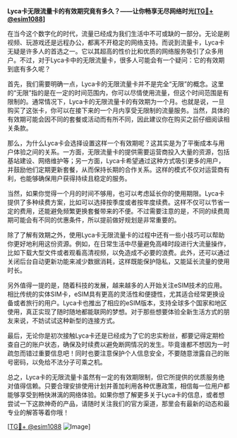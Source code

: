 **Lyca卡无限流量卡的有效期究竟有多久？——让你畅享无尽网络时光[[TG💪+ @esim1088](https://t.me/s/esim1088)]**

在当今这个数字化的时代，流量已经成为我们生活中不可或缺的一部分。无论是刷视频、玩游戏还是远程办公，都离不开稳定的网络支持。而说到流量卡，Lyca卡无疑是许多人的首选之一。它以其超高的性价比和优质的网络服务吸引了众多用户。不过，对于Lyca卡中的无限流量卡，很多人可能会有一个疑问：它的有效期到底有多久呢？

首先，我们需要明确一点，Lyca卡的无限流量卡并不是完全“无限”的概念。这里的“无限”指的是在一定的时间范围内，你可以尽情使用流量，但这个时间范围是有限制的。通常情况下，Lyca卡的无限流量卡的有效期为一个月。也就是说，一旦购买了这张卡，你可以在接下来的一个月内享受无限制的流量服务。当然，具体的有效期可能会因不同的套餐或活动而有所不同，因此建议你在购买之前仔细阅读相关条款。

那么，为什么Lyca卡会选择设置这样一个有效期呢？这其实是为了平衡成本与用户体验之间的关系。一方面，无限流量卡的提供需要运营商投入大量的资源，包括基站建设、网络维护等；另一方面，Lyca卡希望通过这种方式吸引更多的用户，并鼓励他们定期更新套餐，从而保持长期的合作关系。这样的模式不仅对运营商有利，也能够确保用户获得持续且稳定的服务。

当然，如果你觉得一个月的时间不够用，也可以考虑延长你的使用期限。Lyca卡提供了多种续费方案，比如可以选择按季度或者按年度续费。这样不仅可以节省一定的费用，还能避免频繁更换套餐带来的不便。不过需要注意的是，不同的续费周期可能会有不同的优惠条件，所以提前做好规划是非常重要的。

除了了解有效期之外，使用Lyca卡无限流量卡的过程中还有一些小技巧可以帮助你更好地利用这份资源。例如，在日常生活中尽量避免高峰时段进行大流量操作，比如下载大型文件或者观看高清视频，以免造成不必要的浪费。此外，还可以通过关闭后台自动更新功能来减少数据消耗，这样既能保护隐私，又能延长流量的使用时长。

另外值得一提的是，随着科技的发展，越来越多的人开始关注eSIM技术的应用。相比传统的实体SIM卡，eSIM具有更高的灵活性和便捷性，尤其适合经常更换设备或者旅行的用户。Lyca卡也推出了相应的eSIM版本，支持全球多个国家和地区使用，真正实现了随时随地都能联网的梦想。对于那些想要体验全新生活方式的朋友来说，不妨试试这种新型的连接方式。

最后，无论你是初次接触Lyca卡还是已经成为了它的忠实粉丝，都要记得定期检查自己的账户状态，确保及时续费以避免断网情况的发生。毕竟谁都不想因为一时疏忽而错过重要信息吧！同时也要注意保护个人信息安全，不要随意泄露自己的账号密码，以免给不法分子可乘之机。

总之，Lyca卡的无限流量卡虽然有一定的有效期限制，但它所提供的优质服务绝对值得信赖。只要合理安排使用计划并善加利用各种优惠政策，相信每一位用户都能够享受到畅快淋漓的网络体验。如果你想了解更多关于Lyca卡的信息，或者想尝试一下这款神奇的产品，请随时关注我们的官方渠道，那里会有最新的动态和最专业的解答等着你哦！

[[TG💪+ @esim1088](https://t.me/s/esim1088) ![Image](https://i.postimg.cc/4NQfJmqS/Snipaste-2025-05-13-00-14-12.png)]